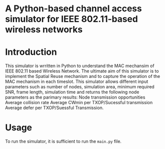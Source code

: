 # A Python-based channel access simulator for IEEE 802.11-based wireless networks

# Introduction

This simulator is wrritten in Python to understand the MAC mechansim of IEEE 802.11 based Wireless Network. The ultimate aim of this simulator is to implement the Spatial Reuse mechanism and to capture the operation of the MAC mechanism in each timeslot. This simulator allows different input parameters such as number of nodes, simulation area, minimum required SNR, frame length, simulation time and returns the following node parameters as the parimary results: 
Node transmission opportunities
Average collision rate 
Average CWmin per TXOP/Sucessful transmission
Average defer per TXOP/Suessful Transmission.

# Usage
To run the simulator, it is sufficient to run the `main.py` file. 





